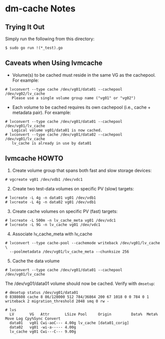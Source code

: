 dm-cache Notes
==============

Trying It Out
-------------
Simply run the following from this directory:
```
$ sudo go run !(*_test).go
```

Caveats when Using lvmcache
---------------------------
- Volume(s) to be cached must reside in the same VG as the cachepool. For
  example:
```
# lvconvert --type cache /dev/vg01/data01 --cachepool /dev/vg02/lv_cache
   Please use a single volume group name ("vg01" or "vg02")
```

- Each volume to be cached requires its own cachepool (i.e., cache + metadata
  pair). For example:
```
# lvconvert --type cache /dev/vg01/data01 --cachepool /dev/vg01/lv_cache
   Logical volume vg01/data01 is now cached.
# lvconvert --type cache /dev/vg01/data02 --cachepool /dev/vg01/lv_cache
   lv_cache is already in use by data01
```

lvmcache HOWTO
--------------

1. Create volume group that spans both fast and slow storage devices:
```
# vgcreate vg01 /dev/vdb1 /dev/vdc1
```

2. Create two test-data volumes on specific PV (slow) targets:
```
# lvcreate -L 4g -n data01 vg01 /dev/vdb1
# lvcreate -L 4g -n data02 vg01 /dev/vdb1
```

3. Create cache volumes on specific PV (fast) targets:
```
# lvcreate -L 500m -n lv_cache_meta vg01 /dev/vdc1
# lvcreate -L 9G -n lv_cache vg01 /dev/vdc1
```

4. Associate lv_cache_meta with lv_cache
```
# lvconvert --type cache-pool --cachemode writeback /dev/vg01/lv_cache \
  --poolmetadata /dev/vg01/lv_cache_meta --chunksize 256
```

5. Cache the data volume
```
# lvconvert --type cache /dev/vg01/data01 --cachepool /dev/vg01/lv_cache
```

The /dev/vg01/data01 volume should now be cached. Verify with `dmsetup`:
```
# dmsetup status /dev/vg01/data01
0 8388608 cache 8 86/128000 512 784/36864 200 67 1018 0 0 784 0 1 writeback 2 migration_threshold 2048 smq 0 rw -
```

```
# lvs
  LV       VG   Attr       LSize Pool     Origin         Data%  Meta%  Move Log Cpy%Sync Convert
  data01   vg01 Cwi-aoC--- 4.00g lv_cache [data01_corig]                                        
  data02   vg01 -wi-a----- 4.00g                                                                
  lv_cache vg01 Cwi---C--- 9.00g
```
